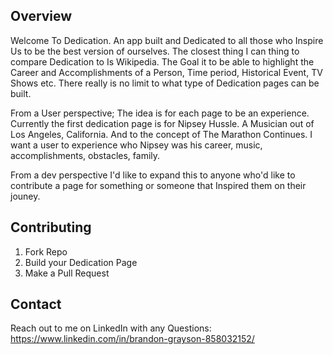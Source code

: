 ## Overview
Welcome To Dedication. An app built and Dedicated to all those who Inspire Us to be the best version of ourselves. The closest thing I can thing to compare Dedication to Is Wikipedia. The Goal it to be able to highlight the Career and Accomplishments of a Person, Time period, Historical Event, TV Shows etc. There really is no limit to what type of Dedication pages can be built.

From a User perspective; The idea is for each page to be an experience. Currently the first dedication page is for Nipsey Hussle. A Musician out of Los Angeles, California. And to the concept of The Marathon Continues. I want a user to experience who Nipsey was his career, music, accomplishments, obstacles, family. 

From a dev perspective I'd like to expand this to anyone who'd like to contribute a page for something or someone that Inspired them on their jouney.


## Contributing
1) Fork Repo
2) Build your Dedication Page
3) Make a Pull Request


## Contact

Reach out to me on LinkedIn with any Questions: https://www.linkedin.com/in/brandon-grayson-858032152/
